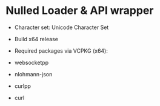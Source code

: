 # Nulled Loader & API wrapper

- Character set: Unicode Character Set
- Build x64 release

- Required packages via VCPKG (x64):
- websocketpp
- nlohmann-json
- curlpp
- curl
